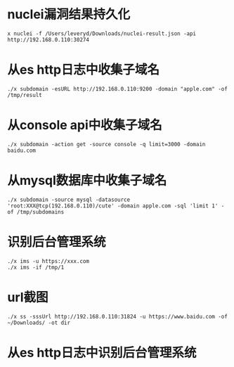 # nuclei漏洞结果持久化
```
x nuclei -f /Users/leveryd/Downloads/nuclei-result.json -api http://192.168.0.110:30274
```

# 从es http日志中收集子域名
```
./x subdomain -esURL http://192.168.0.110:9200 -domain "apple.com" -of /tmp/result
```

# 从console api中收集子域名
```
./x subdomain -action get -source console -q limit=3000 -domain baidu.com
```

# 从mysql数据库中收集子域名
```
./x subdomain -source mysql -datasource 'root:XXX@tcp(192.168.0.110)/cute' -domain apple.com -sql 'limit 1' -of /tmp/subdomains
```

# 识别后台管理系统
```
./x ims -u https://xxx.com
./x ims -if /tmp/1
```

# url截图
```
./x ss -sssUrl http://192.168.0.110:31824 -u https://www.baidu.com -of ~/Downloads/ -ot dir
```

# 从es http日志中识别后台管理系统
